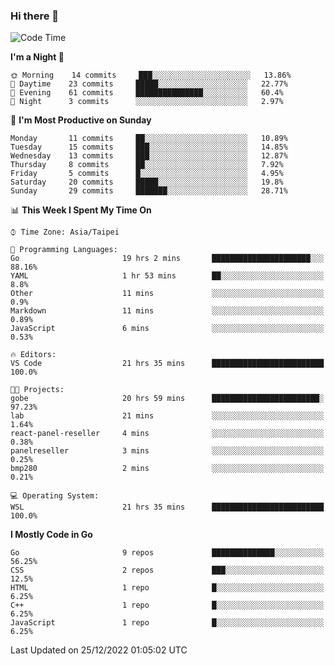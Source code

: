 ### Hi there 👋

<!--START_SECTION:waka-->
![Code Time](http://img.shields.io/badge/Code%20Time-690%20hrs%2040%20mins-blue)

**I'm a Night 🦉** 

```text
🌞 Morning    14 commits     ███░░░░░░░░░░░░░░░░░░░░░░   13.86% 
🌆 Daytime    23 commits     █████░░░░░░░░░░░░░░░░░░░░   22.77% 
🌃 Evening    61 commits     ███████████████░░░░░░░░░░   60.4% 
🌙 Night      3 commits      ░░░░░░░░░░░░░░░░░░░░░░░░░   2.97%

```
📅 **I'm Most Productive on Sunday** 

```text
Monday       11 commits     ██░░░░░░░░░░░░░░░░░░░░░░░   10.89% 
Tuesday      15 commits     ███░░░░░░░░░░░░░░░░░░░░░░   14.85% 
Wednesday    13 commits     ███░░░░░░░░░░░░░░░░░░░░░░   12.87% 
Thursday     8 commits      ██░░░░░░░░░░░░░░░░░░░░░░░   7.92% 
Friday       5 commits      █░░░░░░░░░░░░░░░░░░░░░░░░   4.95% 
Saturday     20 commits     █████░░░░░░░░░░░░░░░░░░░░   19.8% 
Sunday       29 commits     ███████░░░░░░░░░░░░░░░░░░   28.71%

```


📊 **This Week I Spent My Time On** 

```text
⌚︎ Time Zone: Asia/Taipei

💬 Programming Languages: 
Go                       19 hrs 2 mins       ██████████████████████░░░   88.16% 
YAML                     1 hr 53 mins        ██░░░░░░░░░░░░░░░░░░░░░░░   8.8% 
Other                    11 mins             ░░░░░░░░░░░░░░░░░░░░░░░░░   0.9% 
Markdown                 11 mins             ░░░░░░░░░░░░░░░░░░░░░░░░░   0.89% 
JavaScript               6 mins              ░░░░░░░░░░░░░░░░░░░░░░░░░   0.53%

🔥 Editors: 
VS Code                  21 hrs 35 mins      █████████████████████████   100.0%

🐱‍💻 Projects: 
gobe                     20 hrs 59 mins      ████████████████████████░   97.23% 
lab                      21 mins             ░░░░░░░░░░░░░░░░░░░░░░░░░   1.64% 
react-panel-reseller     4 mins              ░░░░░░░░░░░░░░░░░░░░░░░░░   0.38% 
panelreseller            3 mins              ░░░░░░░░░░░░░░░░░░░░░░░░░   0.25% 
bmp280                   2 mins              ░░░░░░░░░░░░░░░░░░░░░░░░░   0.21%

💻 Operating System: 
WSL                      21 hrs 35 mins      █████████████████████████   100.0%

```

**I Mostly Code in Go** 

```text
Go                       9 repos             ██████████████░░░░░░░░░░░   56.25% 
CSS                      2 repos             ███░░░░░░░░░░░░░░░░░░░░░░   12.5% 
HTML                     1 repo              █░░░░░░░░░░░░░░░░░░░░░░░░   6.25% 
C++                      1 repo              █░░░░░░░░░░░░░░░░░░░░░░░░   6.25% 
JavaScript               1 repo              █░░░░░░░░░░░░░░░░░░░░░░░░   6.25%

```



 Last Updated on 25/12/2022 01:05:02 UTC
<!--END_SECTION:waka-->

<!--
**omegaatt36/omegaatt36** is a ✨ _special_ ✨ repository because its `README.md` (this file) appears on your GitHub profile.

Here are some ideas to get you started:

- 🔭 I’m currently working on ...
- 🌱 I’m currently learning ...
- 👯 I’m looking to collaborate on ...
- 🤔 I’m looking for help with ...
- 💬 Ask me about ...
- 📫 How to reach me: ...
- 😄 Pronouns: ...
- ⚡ Fun fact: ...
-->
